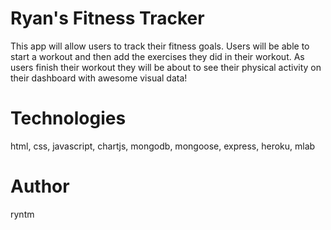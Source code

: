 # Ryan's Fitness Tracker

This app will allow users to track their fitness goals. Users will be able to start a workout and then add the exercises they did in their workout. As users finish their workout they will be about to see their physical activity on their dashboard with awesome visual data!

# Technologies
html, css, javascript, chartjs, mongodb, mongoose, express, heroku, mlab 

# Author
ryntm
